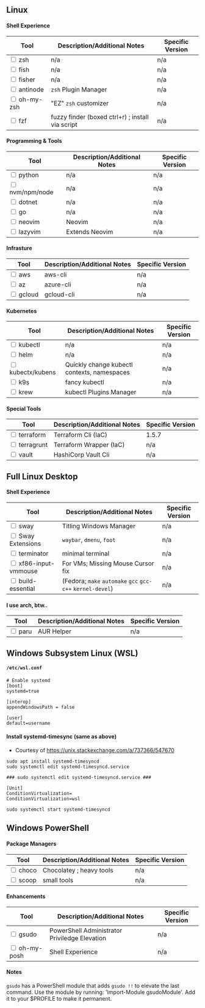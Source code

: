 Linux
---

#### Shell Experience

|Tool|Description/Additional Notes|Specific Version|
--|--|--
<input type="checkbox"> zsh | n/a | n/a
<input type="checkbox"> fish | n/a | n/a
<input type="checkbox"> fisher | n/a | n/a
<input type="checkbox"> antinode | `zsh` Plugin Manager | n/a
<input type="checkbox"> oh-my-zsh | "EZ" `zsh` customizer | n/a
<input type="checkbox"> fzf | fuzzy finder (boxed ctrl+r) ; install via script | n/a

#### Programming & Tools
|Tool|Description/Additional Notes|Specific Version|
--|--|--
<input type="checkbox"> python | n/a | n/a
<input type="checkbox"> nvm/npm/node | n/a | n/a
<input type="checkbox"> dotnet | n/a | n/a
<input type="checkbox"> go | n/a | n/a
<input type="checkbox"> neovim | Neovim | n/a
<input type="checkbox"> lazyvim | Extends Neovim | n/a

#### Infrasture
|Tool|Description/Additional Notes|Specific Version|
--|--|--
<input type="checkbox"> aws | aws-cli | n/a
<input type="checkbox"> az | azure-cli | n/a
<input type="checkbox"> gcloud | gcloud-cli | n/a

#### Kubernetes
|Tool|Description/Additional Notes|Specific Version|
--|--|--
<input type="checkbox"> kubectl | n/a | n/a
<input type="checkbox"> helm | n/a | n/a
<input type="checkbox"> kubectx/kubens | Quickly change kubectl contexts, namespaces| n/a
<input type="checkbox"> k9s | fancy kubectl | n/a
<input type="checkbox"> krew | kubectl Plugins Manager | n/a

#### Special Tools
|Tool|Description/Additional Notes|Specific Version|
--|--|--
<input type="checkbox"> terraform | Terraform Cli (IaC) | 1.5.7
<input type="checkbox"> terragrunt | Terraform Wrapper (IaC) | n/a
<input type="checkbox"> vault | HashiCorp Vault Cli | n/a

Full Linux Desktop
---

#### Shell Experience

|Tool|Description/Additional Notes|Specific Version|
--|--|--
<input type="checkbox"> sway | Titling Windows Manager | n/a
<input type="checkbox"> Sway Extensions | `waybar`, `dmenu`, `foot` | n/a
<input type="checkbox"> terminator | minimal terminal | n/a
<input type="checkbox"> xf86-input-vmmouse | For VMs; Missing Mouse Cursor fix | n/a
<input type="checkbox"> build-essential | (Fedora; `make` `automake` `gcc` `gcc-c++` `kernel-devel`) | n/a

#### I use arch, btw..

|Tool|Description/Additional Notes|Specific Version|
--|--|--
<input type="checkbox"> paru | AUR Helper | n/a

Windows Subsystem Linux (WSL)
---

#### `/etc/wsl.conf`
```
# Enable systemd
[boot]
systemd=true

[interop]
appendWindowsPath = false

[user]
default=username

```

#### Install systemd-timesync (same as above)
- Courtesy of https://unix.stackexchange.com/a/737366/547670
```
sudo apt install systemd-timesyncd
sudo systemctl edit systemd-timesyncd.service
```

```
### sudo systemctl edit systemd-timesyncd.service ###

[Unit]
ConditionVirtualization=
ConditionVirtualization=wsl
```
```
sudo systemctl start systemd-timesyncd
```

Windows PowerShell
----

#### Package Managers
|Tool|Description/Additional Notes|Specific Version|
--|--|--
<input type="checkbox"> choco | Chocolatey ; heavy tools | n/a
<input type="checkbox"> scoop | small tools | n/a

#### Enhancements
|Tool|Description/Additional Notes|Specific Version|
--|--|--
<input type="checkbox"> gsudo | PowerShell Administrator Priviledge Elevation | n/a
<input type="checkbox"> oh-my-posh | Shell Experience | n/a

#### Notes
`gsudo` has a PowerShell module that adds `gsudo !!` to elevate the last command.
Use the module by running: 'Import-Module gsudoModule'.
Add it to your $PROFILE to make it permanent.
